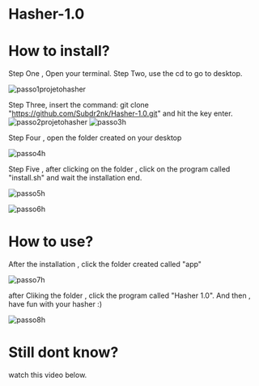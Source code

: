 # Hasher-1.0

# How to install?



Step One , Open your terminal.
Step Two, use the cd to go to desktop.


![passo1projetohasher](https://github.com/Subdr2nk/Hasher-1.0/assets/136206803/57aa0199-b665-4932-9f89-3834f1d094d6)

Step Three, insert the command: git clone "https://github.com/Subdr2nk/Hasher-1.0.git" and hit the key enter.
![passo2projetohasher](https://github.com/Subdr2nk/Hasher-1.0/assets/136206803/071b4d83-aa58-4121-bb68-8ed3a949dfd0)
![passo3h](https://github.com/Subdr2nk/Hasher-1.0/assets/136206803/cf891afb-644f-4380-a31d-9a0f1e801135)


Step Four , open the folder created on your desktop


![passo4h](https://github.com/Subdr2nk/Hasher-1.0/assets/136206803/52065c95-50c7-41d8-b77f-12d33d2d789c)


Step Five , after clicking on the folder , click on the program called "install.sh" and wait the installation end.


![passo5h](https://github.com/Subdr2nk/Hasher-1.0/assets/136206803/6f2ba892-701c-450a-b06a-7014d66e828e)



![passo6h](https://github.com/Subdr2nk/Hasher-1.0/assets/136206803/a56bcc13-3fad-4d39-81de-1d716597b1e8)



# How to use?

After the installation , click the folder created called "app"



![passo7h](https://github.com/Subdr2nk/Hasher-1.0/assets/136206803/80699857-38c8-4ebd-9466-4b56048a97b5)

after Cliking the folder , click the program called "Hasher 1.0". And then , have fun with your hasher :)


![passo8h](https://github.com/Subdr2nk/Hasher-1.0/assets/136206803/d474229d-524b-456a-ade0-464341c9df84)



# Still dont know?

watch this video below.




